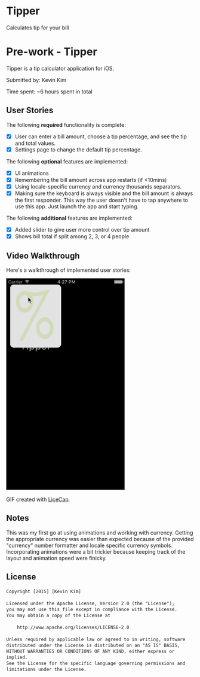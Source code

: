 # Tipper
Calculates tip for your bill

# Pre-work - Tipper

Tipper is a tip calculator application for iOS.

Submitted by: Kevin Kim

Time spent: ~6 hours spent in total

## User Stories

The following **required** functionality is complete:

* [x] User can enter a bill amount, choose a tip percentage, and see the tip and total values.
* [x] Settings page to change the default tip percentage.

The following **optional** features are implemented:
* [x] UI animations
* [x] Remembering the bill amount across app restarts (if <10mins)
* [x] Using locale-specific currency and currency thousands separators.
* [x] Making sure the keyboard is always visible and the bill amount is always the first responder. This way the user doesn't have to tap anywhere to use this app. Just launch the app and start typing.

The following **additional** features are implemented:

- [x] Added slider to give user more control over tip amount
- [x] Shows bill total if split among 2, 3, or 4 people

## Video Walkthrough 

Here's a walkthrough of implemented user stories:

<img src='/Other/Tipper_Overview.gif' title='Video Walkthrough' width='' alt='Video Walkthrough' />

GIF created with [LiceCap](http://www.cockos.com/licecap/).

## Notes

This was my first go at using animations and working with currency. Getting the appropriate currency was easier than expected because of the provided "currency" number formatter and locale specific currency symbols. Incorporating animations were a bit trickier because keeping track of the layout and animation speed were finicky.

## License

    Copyright [2015] [Kevin Kim]

    Licensed under the Apache License, Version 2.0 (the "License");
    you may not use this file except in compliance with the License.
    You may obtain a copy of the License at

        http://www.apache.org/licenses/LICENSE-2.0

    Unless required by applicable law or agreed to in writing, software
    distributed under the License is distributed on an "AS IS" BASIS,
    WITHOUT WARRANTIES OR CONDITIONS OF ANY KIND, either express or implied.
    See the License for the specific language governing permissions and
    limitations under the License.

